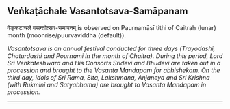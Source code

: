 ## Veṅkaṭāchale Vasantotsava-Samāpanam
वेङ्कटाचले वसन्तोत्सव-समापनम् is observed on Paurṇamāsī tithi of Caitraḥ (lunar) month (moonrise/puurvaviddha (default)).

_Vasantotsava is an annual festival conducted for three days (Trayodashi, Chaturdashi and Pournami in the month of Chaitra). During this period, Lord Sri Venkateshwara and His Consorts Sridevi and Bhudevi are taken out in a procession and brought to the Vasanta Mandapam for abhishekam. On the third day, idols of Sri Rama, Sita, Lakshmana, Anjaneya and Sri Krishna (with Rukmini and Satyabhama) are brought to Vasanta Mandapam in procession._

---
